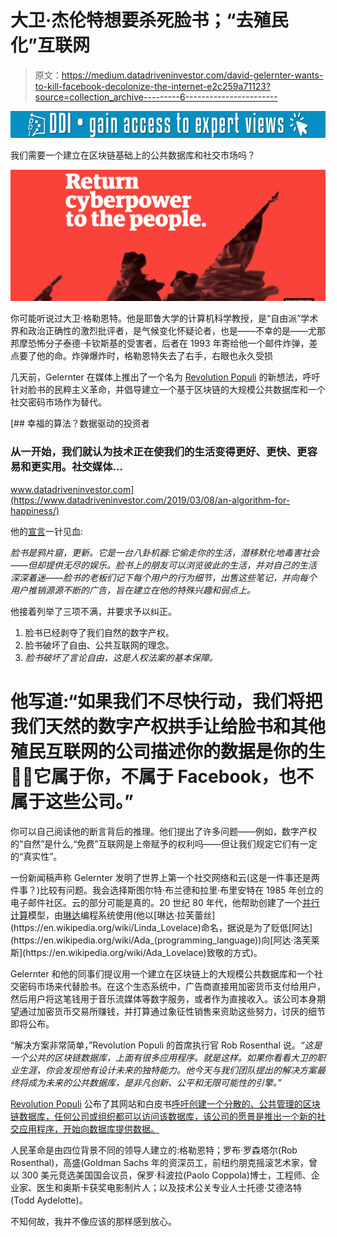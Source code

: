 # 大卫·杰伦特想要杀死脸书；“去殖民化”互联网

> 原文：<https://medium.datadriveninvestor.com/david-gelernter-wants-to-kill-facebook-decolonize-the-internet-e2c259a71123?source=collection_archive---------6----------------------->

[![](img/e223a2b689fe6c308eaa14ac4241f20c.png)](http://www.track.datadriveninvestor.com/1B9E)

我们需要一个建立在区块链基础上的公共数据库和社交市场吗？

![](img/699ba271918b7a533c2167eccc97571b.png)

你可能听说过大卫·格勒恩特。他是耶鲁大学的计算机科学教授，是“自由派”学术界和政治正确性的激烈批评者，是气候变化怀疑论者，也是——不幸的是——尤那邦摩恐怖分子泰德·卡钦斯基的受害者，后者在 1993 年寄给他一个邮件炸弹，差点要了他的命。炸弹爆炸时，格勒恩特失去了右手，右眼也永久受损

几天前，Gelernter 在媒体上推出了一个名为 [Revolution Populi](https://revolutionpopuli.com/) 的新想法，呼吁针对脸书的民粹主义革命，并倡导建立一个基于区块链的大规模公共数据库和一个社交密码市场作为替代。

[](https://www.datadriveninvestor.com/2019/03/08/an-algorithm-for-happiness/) [## 幸福的算法？数据驱动的投资者

### 从一开始，我们就认为技术正在使我们的生活变得更好、更快、更容易和更实用。社交媒体…

www.datadriveninvestor.com](https://www.datadriveninvestor.com/2019/03/08/an-algorithm-for-happiness/) 

他的[宣言](https://medium.com/@david.gelernter/manifesto-6b94d4b34210)一针见血:

*脸书是鸦片窟，更新。它是一台八卦机器:它偷走你的生活，潜移默化地毒害社会——但却提供无尽的娱乐。脸书上的朋友可以浏览彼此的生活，并对自己的生活深深着迷——脸书的老板们记下每个用户的行为细节，出售这些笔记，并向每个用户推销源源不断的广告，旨在建立在他的特殊兴趣和弱点上。*

他接着列举了三项不满，并要求予以纠正。

1.  脸书已经剥夺了我们自然的数字产权。
2.  脸书破坏了自由、公共互联网的理念。
3.  *脸书破坏了言论自由，这是人权法案的基本保障。*

# 他写道:“如果我们不尽快行动，我们将把我们天然的数字产权拱手让给脸书和其他殖民互联网的公司描述你的数据是你的生活̶它属于你，不属于 Facebook，也不属于这些公司。”

你可以自己阅读他的断言背后的推理。他们提出了许多问题——例如，数字产权的“自然”是什么,“免费”互联网是上帝赋予的权利吗——但让我们规定它们有一定的“真实性”。

一份新闻稿声称 Gelernter 发明了世界上第一个社交网络和云(这是一件事还是两件事？)比较有问题。我会选择斯图尔特·布兰德和拉里·布里安特在 1985 年创立的电子邮件社区。云的部分可能是真的。20 世纪 80 年代，他帮助创建了一个[并行计算](https://en.wikipedia.org/wiki/Parallel_computation)模型，由[琳达](https://en.wikipedia.org/wiki/Linda_(coordination_language))编程系统使用(他以[琳达·拉芙蕾丝](https://en.wikipedia.org/wiki/Linda_Lovelace)命名，据说是为了贬低[阿达](https://en.wikipedia.org/wiki/Ada_(programming_language))向[阿达·洛芙莱斯](https://en.wikipedia.org/wiki/Ada_Lovelace)致敬的方式)。

Gelernter 和他的同事们提议用一个建立在区块链上的大规模公共数据库和一个社交密码市场来代替脸书。在这个生态系统中，广告商直接用加密货币支付给用户，然后用户将这笔钱用于音乐流媒体等数字服务，或者作为直接收入。该公司本身期望通过加密货币交易所赚钱，并打算通过象征性销售来资助这些努力，讨厌的细节即将公布。

“解决方案非常简单，”Revolution Populi 的首席执行官 Rob Rosenthal 说。*“这是一个公共的区块链数据库，上面有很多应用程序。就是这样。如果你看看大卫的职业生涯，你会发现他有设计未来的独特能力。他今天与我们团队提出的解决方案最终将成为未来的公共数据库，是非凡创新、公平和无限可能性的引擎。”*

[Revolution Populi](https://revolutionpopuli.com/) 公布了其网站和白皮书[呼吁创建一个分散的、公共管理的区块链数据库，任何公司或组织都可以访问该数据库，该公司的愿景是推出一个新的社交应用程序，开始向数据库提供数据。](https://revolutionpopuli.com/wp-content/uploads/2019/07/Revolution-Populi-1.pdf)

人民革命是由四位背景不同的领导人建立的:格勒恩特；罗布·罗森塔尔(Rob Rosenthal)，高盛(Goldman Sachs 年的资深员工，前纽约朋克摇滚艺术家，曾以 300 美元竞选美国国会议员，保罗·科波拉(Paolo Coppola)博士，工程师、企业家、医生和奥斯卡获奖电影制片人；以及技术公关专业人士托德·艾德洛特(Todd Aydelotte)。

不知何故，我并不像应该的那样感到放心。